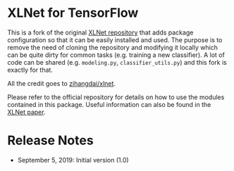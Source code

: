 # XLNet for TensorFlow

This is a fork of the original [XLNet repository](https://github.com/zihangdai/xlnet)
that adds package configuration so that it can be easily installed and used.
The purpose is to remove the need of cloning the repository and modifying it
locally which can be quite dirty for common tasks (e.g. training a new classifier).
A lot of code can be shared (e.g. `modeling.py`, `classifier_utils.py`) and this
fork is exactly for that.

All the credit goes to [zihangdai/xlnet](https://github.com/zihangdai/xlnet).

Please refer to the official repository for details on how to use the modules
contained in this package. Useful information can also be found
in the [XLNet paper](https://arxiv.org/abs/1906.08237).


# Release Notes

* September 5, 2019: Initial version (1.0)
